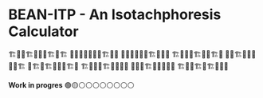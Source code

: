 # BEAN-ITP - An Isotachphoresis Calculator

🏗️🚜🏢🏗️🚧🚜🏢🏗️🚧🏗️
🚜🏢🏢🚜🚧🏢🚜🏗️🚧🚜
🏢🚧🚜🏢🚜🏢🏗️🚧🚜🏢
🏗️🚧🚜🚜🏗️🏢🚜🏗️🚧
🚧🚜🏗️🚧🚜🚧🚜🚧🏗️
🏢🏗️🚧🏗️🚧🏢🚧🏗️🚜
🏗️🚜🚜🏢🏗️🚧🚜🏢🏢
🚜🏢🚜🏗️🏢🚧🚜🚧🚜
🏗️🚧🚧🏗️🚜🏗️🚧🚜🚧

**Work in progres**
🟢🟡⚪️⚪️⚪️⚪️⚪️⚪️⚪️⚪️

<!-- This project is a web based GPU-accelerated re-implementation of 
[Spresso](http://stanfordspresso.blogspot.com/) (Stanford Public Release Electrophoretic 
Sparation Solver). It adopts a pure-frontend implementation that removes the requirement 
for a backend compute server. This means that all computations run entirely on local browsers,
providing a maximum degree of real-time user interactivity.

## Implementation Notes

High dimensional array processing is done via 
[TensorFlow JavaScript](https://www.tensorflow.org/js). A simulation step is defined as
a TensorFlow computation graph [here](model/spresso_tf.py). The graph is serialized and 
saved as a [TF SavedModel](https://www.tensorflow.org/guide/saved_model).
The model is then loaded by the JavaScript frontend, and inference is done by executing
the graph. The computation can be accelerated on GPU (via WebGL) per device supports, thanks to 
[tfjs-backend-webgl](https://github.com/tensorflow/tfjs/tree/master/tfjs-backend-webgl).
CPU acceleration (via WebAssembly) is unfortunately not yet supported. It is mainly 
awaiting upstream 
[tfjs-backend-wasm](https://github.com/tensorflow/tfjs/tree/master/tfjs-backend-wasm) 
supports for `cumsum` operator.

## Project Structure

    |-- public              # directory for all statically served files
    |   |-- spresso_sim     # serialized simulation model
    |   |-- spresso_ph      # serialized pH initialization model
    |-- src                 # all JS / CSS source files
    |   |-- App.js          # top level simulation UI interface
    |   |-- Input.js        # encapsulation of commonly used input elements
    |   |-- Spresso.js      # encapsulation of spresso simulation states management
    |   |-- worker.js       # a seperate web worker that runs the simulation
    |-- python              # all Python source files
    |   |-- spresso_tf.py   # Tensorflow 2.x implementation of Spresso computation graph
    |   |-- utils.py        # utility functions for post analysis
    |-- config-overrides.js # react-app-rewired custom configurations
    |-- package.json        # library dependancies

## Serving

This project is bootstrapped with 
[Create React App](https://github.com/facebook/create-react-app). Follow their instructions 
to setup and serve the project.
 -->

